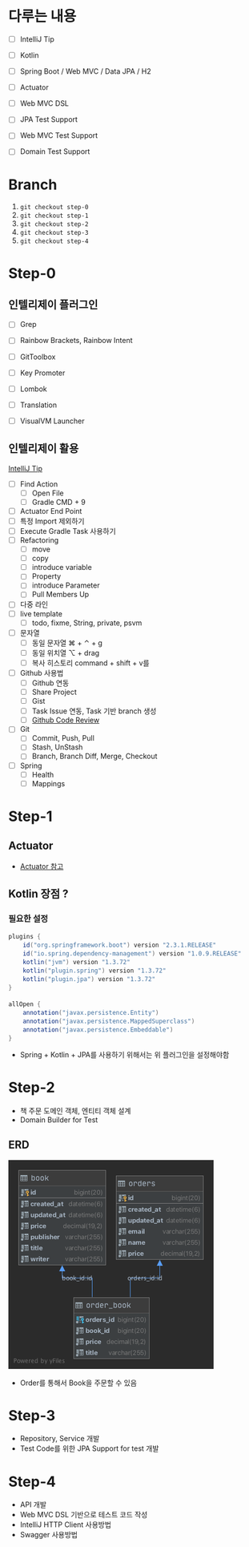 
# 다루는 내용
* [ ] IntelliJ Tip
* [ ] Kotlin
* [ ] Spring Boot / Web MVC / Data JPA / H2
* [ ] Actuator
* [ ] Web MVC DSL
* [ ] JPA Test Support
* [ ] Web MVC Test Support
* [ ] Domain Test Support


# Branch
1. `git checkout step-0`
2. `git checkout step-1`
3. `git checkout step-2 `
4. `git checkout step-3`
5. `git checkout step-4`


# Step-0

## 인텔리제이 플러그인
* [ ] Grep
* [ ] Rainbow Brackets, Rainbow Intent
* [ ] GitToolbox
* [ ] Key Promoter
* [ ] Lombok
* [ ] Translation
* [ ] VisualVM Launcher


## 인텔리제이 활용

[IntelliJ Tip](https://github.com/cheese10yun/IntelliJ)

* [ ] Find Action
  * [ ] Open File
  * [ ] Gradle CMD + 9
* [ ] Actuator End Point
* [ ] 특정 Import 제외하기
* [ ] Execute Gradle Task 사용하기
* [ ] Refactoring
    * [ ] move
    * [ ] copy
    * [ ] introduce variable
    * [ ] Property
    * [ ] introduce Parameter
    * [ ] Pull Members Up
* [ ] 다중 라인
* [ ] live template
    * [ ] todo, fixme, String, private, psvm
* [ ] 문자열
    * [ ] 동일 문자열 ⌘ + ⌃ + g
    * [ ] 동일 위치열 ⌥ + drag
    * [ ] 복사 히스토리 command + shift + v를
* [ ] Github 사용법
    * [ ] Github 연동
    * [ ] Share Project
    * [ ] Gist
    * [ ] Task Issue 연동, Task 기반 branch 생성
    * [ ] [Github Code Review](https://cheese10yun.github.io/intellij-code-review/)
* [ ] Git
    * [ ] Commit, Push, Pull
    * [ ] Stash, UnStash
    * [ ] Branch, Branch Diff, Merge, Checkout
* [ ] Spring
  * [ ] Health
  * [ ] Mappings

# Step-1

## Actuator
* [Actuator 참고](https://github.com/cheese10yun/blog-sample/tree/master/actuator)

## Kotlin 장점 ?

### 필요한 설정

```gradle
plugins {
    id("org.springframework.boot") version "2.3.1.RELEASE"
    id("io.spring.dependency-management") version "1.0.9.RELEASE"
    kotlin("jvm") version "1.3.72"
    kotlin("plugin.spring") version "1.3.72"
    kotlin("plugin.jpa") version "1.3.72"
}

allOpen {
    annotation("javax.persistence.Entity")
    annotation("javax.persistence.MappedSuperclass")
    annotation("javax.persistence.Embeddable")
}
```
* Spring + Kotlin + JPA를 사용하기 위해서는 위 플러그인을 설정해야함


# Step-2
* 책 주문 도메인 객체, 엔티티 객체 설계
* Domain Builder for Test

## ERD
![](docs/book.png)

* Order를 통해서 Book을 주문할 수 있음

# Step-3
* Repository, Service 개발
* Test Code를 위한 JPA Support for test 개발

# Step-4
* API 개발
* Web MVC DSL 기반으로 테스트 코드 작성
* IntelliJ HTTP Client 사용방법
* Swagger 사용방법